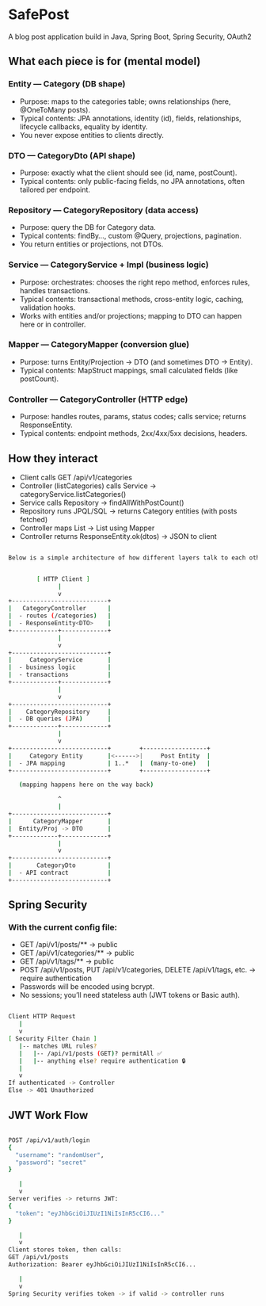 # SafePost
 A blog post application build in Java, Spring Boot, Spring Security, OAuth2

## What each piece is for (mental model)

### Entity — Category (DB shape)
- Purpose: maps to the categories table; owns relationships (here, @OneToMany posts).
- Typical contents: JPA annotations, identity (id), fields, relationships, lifecycle callbacks, equality by identity.
- You never expose entities to clients directly.

### DTO — CategoryDto (API shape)
- Purpose: exactly what the client should see (id, name, postCount).
- Typical contents: only public-facing fields, no JPA annotations, often tailored per endpoint.

### Repository — CategoryRepository (data access)
- Purpose: query the DB for Category data.
- Typical contents: findBy…, custom @Query, projections, pagination.
- You return entities or projections, not DTOs.

### Service — CategoryService + Impl (business logic)
- Purpose: orchestrates: chooses the right repo method, enforces rules, handles transactions.
- Typical contents: transactional methods, cross-entity logic, caching, validation hooks.
- Works with entities and/or projections; mapping to DTO can happen here or in controller.

### Mapper — CategoryMapper (conversion glue)
- Purpose: turns Entity/Projection → DTO (and sometimes DTO → Entity).
- Typical contents: MapStruct mappings, small calculated fields (like postCount).

### Controller — CategoryController (HTTP edge)
- Purpose: handles routes, params, status codes; calls service; returns ResponseEntity<DTO>.
- Typical contents: endpoint methods, 2xx/4xx/5xx decisions, headers.

## How they interact
- Client calls GET /api/v1/categories
- Controller (listCategories) calls Service → categoryService.listCategories()
- Service calls Repository → findAllWithPostCount()
- Repository runs JPQL/SQL → returns Category entities (with posts fetched)
- Controller maps List<Category> → List<CategoryDto> using Mapper
- Controller returns ResponseEntity.ok(dtos) → JSON to client

```bash

Below is a simple architecture of how different layers talk to each other for the Category part


        [ HTTP Client ]
              |
              v
+---------------------------+
|   CategoryController      |
|  - routes (/categories)   |
|  - ResponseEntity<DTO>    |
+-------------+-------------+
              |
              v
+---------------------------+
|     CategoryService       |
|  - business logic         |
|  - transactions           |
+-------------+-------------+
              |
              v
+---------------------------+
|    CategoryRepository     |
|  - DB queries (JPA)       |
+-------------+-------------+
              |
              v
+---------------------------+        +------------------+
|     Category Entity       |<------>|     Post Entity  |
|  - JPA mapping            | 1..*   |  (many-to-one)   |
+---------------------------+        +------------------+

   (mapping happens here on the way back)

              ^
              |
+---------------------------+
|      CategoryMapper       |
|  Entity/Proj -> DTO       |
+-------------+-------------+
              |
              v
+---------------------------+
|       CategoryDto         |
|  - API contract           |
+---------------------------+
```

## Spring Security
### With the current config file: 

- GET /api/v1/posts/** → public
- GET /api/v1/categories/** → public
- GET /api/v1/tags/** → public
- POST /api/v1/posts, PUT /api/v1/categories, DELETE /api/v1/tags, etc. → require authentication
- Passwords will be encoded using bcrypt.
- No sessions; you’ll need stateless auth (JWT tokens or Basic auth).

```bash

Client HTTP Request
   |
   v
[ Security Filter Chain ]
   |-- matches URL rules?
   |   |-- /api/v1/posts (GET)? permitAll ✅
   |   |-- anything else? require authentication 🔒
   |
   v
If authenticated -> Controller
Else -> 401 Unauthorized
```

## JWT Work Flow

```bash

POST /api/v1/auth/login
{
  "username": "randomUser",
  "password": "secret"
}

   |
   v
Server verifies -> returns JWT:
{
  "token": "eyJhbGciOiJIUzI1NiIsInR5cCI6..."
}

   |
   v
Client stores token, then calls:
GET /api/v1/posts
Authorization: Bearer eyJhbGciOiJIUzI1NiIsInR5cCI6...

   |
   v
Spring Security verifies token -> if valid -> controller runs

```